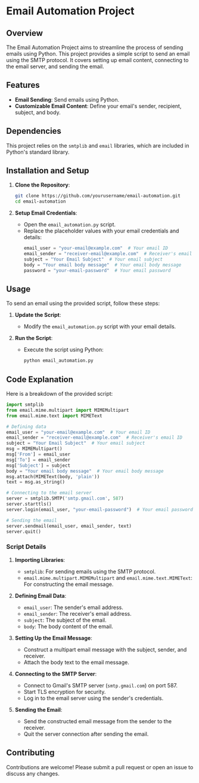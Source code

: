 # Email Automation Project

## Overview

The Email Automation Project aims to streamline the process of sending emails using Python. This project provides a simple script to send an email using the SMTP protocol. It covers setting up email content, connecting to the email server, and sending the email.

## Features

- **Email Sending**: Send emails using Python.
- **Customizable Email Content**: Define your email's sender, recipient, subject, and body.

## Dependencies

This project relies on the `smtplib` and `email` libraries, which are included in Python's standard library.

## Installation and Setup

1. **Clone the Repository**:
   ```sh
   git clone https://github.com/yourusername/email-automation.git
   cd email-automation
   ```

2. **Setup Email Credentials**:
   - Open the `email_automation.py` script.
   - Replace the placeholder values with your email credentials and details:
     ```python
     email_user = "your-email@example.com"  # Your email ID
     email_sender = "receiver-email@example.com"  # Receiver's email ID
     subject = "Your Email Subject"  # Your email subject
     body = "Your email body message"  # Your email body message
     password = "your-email-password"  # Your email password
     ```

## Usage

To send an email using the provided script, follow these steps:

1. **Update the Script**:
   - Modify the `email_automation.py` script with your email details.

2. **Run the Script**:
   - Execute the script using Python:
     ```sh
     python email_automation.py
     ```

## Code Explanation

Here is a breakdown of the provided script:

```python
import smtplib
from email.mime.multipart import MIMEMultipart
from email.mime.text import MIMEText

# Defining data
email_user = "your-email@example.com"  # Your email ID
email_sender = "receiver-email@example.com"  # Receiver's email ID
subject = "Your Email Subject"  # Your email subject
msg = MIMEMultipart()
msg['From'] = email_user
msg['To'] = email_sender
msg['Subject'] = subject
body = "Your email body message"  # Your email body message
msg.attach(MIMEText(body, 'plain'))
text = msg.as_string()

# Connecting to the email server
server = smtplib.SMTP('smtp.gmail.com', 587)
server.starttls()
server.login(email_user, "your-email-password")  # Your email password

# Sending the email
server.sendmail(email_user, email_sender, text)
server.quit()
```

### Script Details

1. **Importing Libraries**:
   - `smtplib`: For sending emails using the SMTP protocol.
   - `email.mime.multipart.MIMEMultipart` and `email.mime.text.MIMEText`: For constructing the email message.

2. **Defining Email Data**:
   - `email_user`: The sender's email address.
   - `email_sender`: The receiver's email address.
   - `subject`: The subject of the email.
   - `body`: The body content of the email.

3. **Setting Up the Email Message**:
   - Construct a multipart email message with the subject, sender, and receiver.
   - Attach the body text to the email message.

4. **Connecting to the SMTP Server**:
   - Connect to Gmail's SMTP server (`smtp.gmail.com`) on port 587.
   - Start TLS encryption for security.
   - Log in to the email server using the sender's credentials.

5. **Sending the Email**:
   - Send the constructed email message from the sender to the receiver.
   - Quit the server connection after sending the email.

## Contributing
Contributions are welcome! Please submit a pull request or open an issue to discuss any changes.


